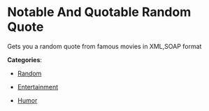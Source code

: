 # Notable And Quotable Random Quote

Gets you a random quote from famous movies in XML,SOAP format

**Categories**:

- [Random](https://github/apis-list/apis-list#random)

- [Entertainment](https://github/apis-list/apis-list#entertainment)

- [Humor](https://github/apis-list/apis-list#humor)



